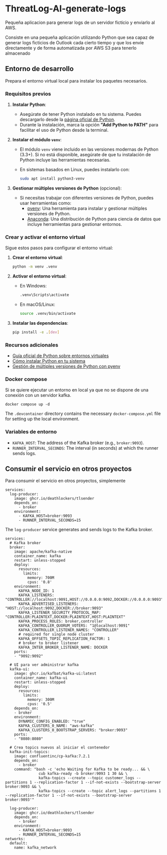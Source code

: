 # ThreatLog-AI-generate-logs

Pequeña aplicacion para generar logs de un servidor ficticio y enviarlo al AWS.

Consiste en una pequeña aplicación utilizando Python que sea capaz de generar logs ficticios de Outlook cada cierto tiempo y que los envíe directamente y de forma automatizada por AWS S3 para tenerlo almacenado

## Entorno de desarrollo

Prepara el entorno virtual local para instalar los paquetes necesarios.

### Requisitos previos

1. **Instalar Python**:
   - Asegúrate de tener Python instalado en tu sistema. Puedes descargarlo desde la [página oficial de Python](https://www.python.org/downloads/).
   - Durante la instalación, marca la opción **"Add Python to PATH"** para facilitar el uso de Python desde la terminal.

2. **Instalar el módulo `venv`**:
   - El módulo `venv` viene incluido en las versiones modernas de Python (3.3+). Si no está disponible, asegúrate de que tu instalación de Python incluye las herramientas necesarias.
   - En sistemas basados en Linux, puedes instalarlo con:

     ```bash
     sudo apt install python3-venv
     ```

3. **Gestionar múltiples versiones de Python** (opcional):
   - Si necesitas trabajar con diferentes versiones de Python, puedes usar herramientas como:
     - [pyenv](https://github.com/pyenv/pyenv): Una herramienta para instalar y gestionar múltiples versiones de Python.
     - [Anaconda](https://www.anaconda.com/): Una distribución de Python para ciencia de datos que incluye herramientas para gestionar entornos.

### Crear y activar el entorno virtual

Sigue estos pasos para configurar el entorno virtual:

1. **Crear el entorno virtual**:

   ```bash
   python -m venv .venv
   ```

2. **Activar el entorno virtual**:
   - En Windows:

     ```bash
     .venv\Scripts\activate
     ```

   - En macOS/Linux:

     ```bash
     source .venv/bin/activate
     ```

3. **Instalar las dependencias**:

   ```bash
   pip install -e .[dev]
   ```

### Recursos adicionales

- [Guía oficial de Python sobre entornos virtuales](https://docs.python.org/3/library/venv.html)
- [Cómo instalar Python en tu sistema](https://realpython.com/installing-python/)
- [Gestión de múltiples versiones de Python con pyenv](https://realpython.com/intro-to-pyenv/)

### Docker compose

Si se quiere ejecutar un entorno en local ya que no se dispone de una conexión con un servidor kafka.

```cd ./.devcontainer
docker compose up -d
```

The `.devcontainer` directory contains the necessary `docker-compose.yml` file for setting up the local environment.

### Variables de entorno

- `KAFKA_HOST`: The address of the Kafka broker (e.g., `broker:9093`).
- `RUNNER_INTERVAL_SECONDS`: The interval (in seconds) at which the runner sends logs.

## Consumir el servicio en otros proyectos

Para consumir el servicio en otros proyectos, simplemente

``` # Docker compose
services:  
  log-producer:
    image: ghcr.io/deathlockers/tlsender
    depends_on:
      - broker
    environment:
      - KAFKA_HOST=broker:9093
      - RUNNER_INTERVAL_SECONDS=15
```

The `log-producer` service generates and sends logs to the Kafka broker.

``` # Full sample
services:
  # Kafka broker
  broker:
    image: apache/kafka-native
    container_name: kafka
    restart: unless-stopped
    deploy:
      resources:
        limits:
          memory: 700M
          cpus: '0.8'
    environment:
      KAFKA_NODE_ID: 1
      KAFKA_LISTENERS: "CONTROLLER://localhost:9091,HOST://0.0.0.0:9092,DOCKER://0.0.0.0:9093"
      KAFKA_ADVERTISED_LISTENERS: "HOST://localhost:9092,DOCKER://broker:9093"
      KAFKA_LISTENER_SECURITY_PROTOCOL_MAP: "CONTROLLER:PLAINTEXT,DOCKER:PLAINTEXT,HOST:PLAINTEXT"
      KAFKA_PROCESS_ROLES: broker,controller
      KAFKA_CONTROLLER_QUORUM_VOTERS: "1@localhost:9091"
      KAFKA_CONTROLLER_LISTENER_NAMES: "CONTROLLER"
      # required for single node cluster
      KAFKA_OFFSETS_TOPIC_REPLICATION_FACTOR: 1
      # broker to broker listener
      KAFKA_INTER_BROKER_LISTENER_NAME: DOCKER
    ports: 
    - "9092:9092"
    
  # UI para ver administrar kafka
  kafka-ui:
    image: ghcr.io/kafbat/kafka-ui:latest
    container_name: kafka-ui
    restart: unless-stopped
    deploy:
      resources:
        limits:
          memory: 300M
          cpus: '0.5'
    depends_on: 
    - broker
    environment:
      DYNAMIC_CONFIG_ENABLED: "true"
      KAFKA_CLUSTERS_0_NAME: "aws-kafka"
      KAFKA_CLUSTERS_0_BOOTSTRAP_SERVERS: "broker:9093"
    ports: 
    - "8080:8080"

  # Crea topics nuevos al iniciar el contenedor
  kafka-init-topics:
    image: confluentinc/cp-kafka:7.2.1
    depends_on:
      - broker
    command: "bash -c 'echo Waiting for Kafka to be ready... && \
               cub kafka-ready -b broker:9093 1 30 && \
               kafka-topics --create --topic customer_logs --partitions 1 --replication-factor 1 --if-not-exists --bootstrap-server broker:9093 && \
               kafka-topics --create --topic alert_logs --partitions 1 --replication-factor 1 --if-not-exists --bootstrap-server broker:9093'"

  log-producer:
    image: ghcr.io/deathlockers/tlsender
    depends_on:
      - broker
    environment:
      - KAFKA_HOST=broker:9093
      - RUNNER_INTERVAL_SECONDS=15
networks:
  default:
    name: kafka_network
